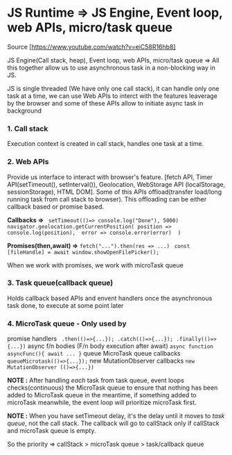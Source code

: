 # JS Runtime => JS Engine, Event loop, web APIs, micro/task queue

Source [https://www.youtube.com/watch?v=eiC58R16hb8]

JS Engine(Call stack, heap), Event loop, web APIs, micro/task queue => All this together allow us to use asynchronous task in a non-blocking way in JS.

JS is single threaded (We have only one call stack), it can handle only one task at a time, we can use Web APIs to interct with the features leaverage by the browser and some of these APIs  allow to initiate async task in background

### 1. Call stack

Execution context is created in call stack, handles one task at a time.

### 2. Web APIs

Provide us interface to interact with browser's feature. [fetch API, Timer API(setTimeout(), setInterval()), Geolocation, WebStorage API (localStorage, sessionStorage), HTML DOM]. Some of this APIs offload(transfer load/long running task from call stack to browser). This offloading can be either callback based or promise based.

**Callbacks =>** ``` setTimeout(()=> console.log("Done"), 5000)```
```navigator.geolocation.getCurrentPosition( position => console.log(position),  error => console.error(error)  )```

**Promises(then,await) =>** ```fetch("...").then(res => ...)``` ``` const [fileHandle] = await window.showOpenFilePicker();```

When we work with promises, we work with microTask queue

### 3. Task queue(callback queue)

Holds callback based APIs and envent handlers once the asynchronous task done, to execute at some point later

### 4. MicroTask queue - Only used by 
promise handlers ``` .then(()=>{...}); .catch(()=>{...}); .finally(()=> {...})```
async f/n bodies (F/n body execution after await) ``` async function asyncFunc(){ await ... } ```
queue MicroTask queue callbacks ```queueMicrotask(()=>{...});```
new MutationObserver callbacks ```new MutationObserver (()=>{...})```

**NOTE :** After handling *each* task from task queue, event loops checks(continuous) the MicroTask queue to ensure that nothing has been added to MicroTask queue in the meantime, if something added to microTask meanwhile, the event loop will prioritize microTask first.

**NOTE :** When you have setTimeout delay, it's the delay until it moves to *task queue*, not the call stack. The callback will go to callStack only if callStack and microTask queue is empty.


So the priority =>   callStack > microTask queue > task/callback queue
